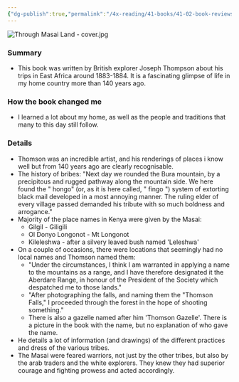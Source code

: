 ```yaml
---
{"dg-publish":true,"permalink":"/4x-reading/41-books/41-02-book-reviews/through-masai-land-a-journey-of-exploration-among-the-snowclad-volcanic-mountains-and-strange-tribes-of-eastern-equatorial-africa-joseph-thomson/","title":"Through Masai Land - a Journey of Exploration Among the Snowclad Volcanic Mountains and Strange Tribes of Eastern Equatorial Africa - Joseph Thomson","created":"2024-02-14T20:17:39.976+03:00","updated":"2024-02-14T20:17:39.976+03:00"}
---
```


![Through Masai Land - cover.jpg](/img/user/4x%20-%20Reading/41%20Books/41.03%20Cover%20images/Through%20Masai%20Land%20-%20cover.jpg)
### Summary
- This book was written by British explorer Joseph Thompson about his trips in East Africa around 1883-1884. It is a fascinating glimpse of life in my home country more than 140 years ago.
### How the book changed me
- I learned a lot about my home, as well as the people and traditions that many to this day still follow.

### Details
- Thomson was an incredible artist, and his renderings of places i know well but from 140 years ago are clearly recognisable.
- The history of bribes: "Next day we rounded the Bura mountain, by a precipitous and rugged pathway along the mountain side. We here found the " hongo" (or, as it is here called, " fingo ") system of extorting black mail developed in a most annoying manner. The ruling elder of every village passed demanded his tribute with so much boldness and arrogance."
- Majority of the place names in Kenya were given by the Masai: 
	- Gilgil - Giligili
	- Ol Donyo Longonot - Mt Longonot
	- Kileleshwa - after a silvery leaved bush named 'Leleshwa'
- On a couple of occasions, there were locations that seemingly had no local names and Thomson named them:
	- "Under the circumstances, I think I am warranted in applying a name to the mountains as a range, and I have therefore designated it the Aberdare Range, in honour of the President of the Society which despatched me to those lands."
	- "After photographing the falls, and naming them the "Thomson Falls," I proceeded through the forest in the hope of shooting something."
	- There is also a gazelle named after him 'Thomson Gazelle'. There is a picture in the book with the name, but no explanation of who gave the name.
- He details a lot of information (and drawings) of the different practices and dress of the various tribes. 
- The Masai were feared warriors, not just by the other tribes, but also by the arab traders and the white explorers. They knew they had superior courage and fighting prowess and acted accordingly.

